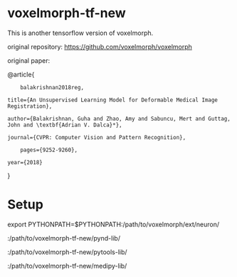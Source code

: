 # voxelmorph-tf-new

This is another tensorflow version of voxelmorph.

 original repository: https://github.com/voxelmorph/voxelmorph
 
 original paper:
 
@article{

        balakrishnan2018reg,

	title={An Unsupervised Learning Model for Deformable Medical Image Registration},
	
	author={Balakrishnan, Guha and Zhao, Amy and Sabuncu, Mert and Guttag, John and \textbf{Adrian V. Dalca}*},
	
	journal={CVPR: Computer Vision and Pattern Recognition},
	
        pages={9252-9260},
    
	year={2018}
}


# Setup

export PYTHONPATH=$PYTHONPATH:/path/to/voxelmorph/ext/neuron/

:/path/to/voxelmorph-tf-new/pynd-lib/

:/path/to/voxelmorph-tf-new/pytools-lib/

:/path/to/voxelmorph-tf-new/medipy-lib/
